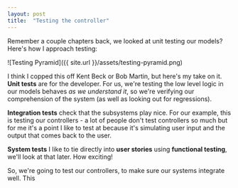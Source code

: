 ```yaml
---
layout: post
title:  "Testing the controller"
---
```


Remember a couple chapters back, we looked at unit testing our models? Here's how I approach testing:

![Testing Pyramid]({{ site.url }}/assets/testing-pyramid.png)

I think I copped this off Kent Beck or Bob Martin, but here's my take on it. **Unit tests** are for the developer. For us, we're testing the low level logic in our models behaves _as we understand it_, so we're verifying our comprehension of the system (as well as looking out for regressions).

**Integration tests** check that the subsystems play nice. For our example, this is testing our controllers - a lot of people don't test controllers so much but for me it's a point I like to test at because it's simulating user input and the output that comes back to the user.

**System tests** I like to tie directly into **user stories** using **functional testing**, we'll look at that later. How exciting!

So, we're going to test our controllers, to make sure our systems integrate well. This 